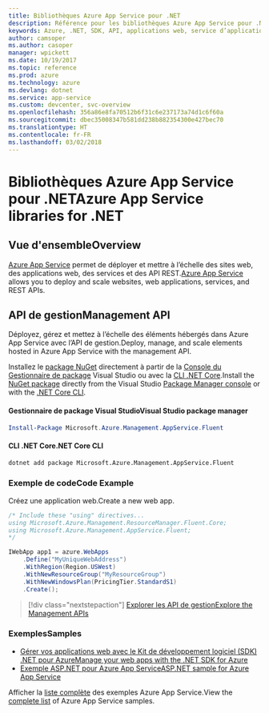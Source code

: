 ```yaml
---
title: Bibliothèques Azure App Service pour .NET
description: Référence pour les bibliothèques Azure App Service pour .NET
keywords: Azure, .NET, SDK, API, applications web, service d’applications, mobile, asp.net
author: camsoper
ms.author: casoper
manager: wpickett
ms.date: 10/19/2017
ms.topic: reference
ms.prod: azure
ms.technology: azure
ms.devlang: dotnet
ms.service: app-service
ms.custom: devcenter, svc-overview
ms.openlocfilehash: 356a86e8fa70512b6f31c6e237173a74d1c6f60a
ms.sourcegitcommit: dbec35008347b581dd238b882354300e427bec70
ms.translationtype: HT
ms.contentlocale: fr-FR
ms.lasthandoff: 03/02/2018
---
```

# <a name="azure-app-service-libraries-for-net"></a><span data-ttu-id="d9bf3-104">Bibliothèques Azure App Service pour .NET</span><span class="sxs-lookup"><span data-stu-id="d9bf3-104">Azure App Service libraries for .NET</span></span>

## <a name="overview"></a><span data-ttu-id="d9bf3-105">Vue d'ensemble</span><span class="sxs-lookup"><span data-stu-id="d9bf3-105">Overview</span></span>

<span data-ttu-id="d9bf3-106">[Azure App Service](/azure/app-service/app-service-value-prop-what-is) permet de déployer et mettre à l’échelle des sites web, des applications web, des services et des API REST.</span><span class="sxs-lookup"><span data-stu-id="d9bf3-106">[Azure App Service](/azure/app-service/app-service-value-prop-what-is) allows you to deploy and scale websites, web applications, services, and REST APIs.</span></span>

## <a name="management-api"></a><span data-ttu-id="d9bf3-107">API de gestion</span><span class="sxs-lookup"><span data-stu-id="d9bf3-107">Management API</span></span>

<span data-ttu-id="d9bf3-108">Déployez, gérez et mettez à l’échelle des éléments hébergés dans Azure App Service avec l’API de gestion.</span><span class="sxs-lookup"><span data-stu-id="d9bf3-108">Deploy, manage, and scale elements hosted in Azure App Service with the management API.</span></span>

<span data-ttu-id="d9bf3-109">Installez le [package NuGet](https://www.nuget.org/packages/Microsoft.Azure.Management.AppService.Fluent) directement à partir de la [Console du Gestionnaire de package][PackageManager] Visual Studio ou avec la [CLI .NET Core][DotNetCLI].</span><span class="sxs-lookup"><span data-stu-id="d9bf3-109">Install the [NuGet package](https://www.nuget.org/packages/Microsoft.Azure.Management.AppService.Fluent) directly from the Visual Studio [Package Manager console][PackageManager] or with the [.NET Core CLI][DotNetCLI].</span></span>


#### <a name="visual-studio-package-manager"></a><span data-ttu-id="d9bf3-110">Gestionnaire de package Visual Studio</span><span class="sxs-lookup"><span data-stu-id="d9bf3-110">Visual Studio package manager</span></span>

```powershell
Install-Package Microsoft.Azure.Management.AppService.Fluent
```

#### <a name="net-core-cli"></a><span data-ttu-id="d9bf3-111">CLI .NET Core</span><span class="sxs-lookup"><span data-stu-id="d9bf3-111">.NET Core CLI</span></span>

```bash
dotnet add package Microsoft.Azure.Management.AppService.Fluent
```

### <a name="code-example"></a><span data-ttu-id="d9bf3-112">Exemple de code</span><span class="sxs-lookup"><span data-stu-id="d9bf3-112">Code Example</span></span>

<span data-ttu-id="d9bf3-113">Créez une application web.</span><span class="sxs-lookup"><span data-stu-id="d9bf3-113">Create a new web app.</span></span>

```csharp
/* Include these "using" directives...
using Microsoft.Azure.Management.ResourceManager.Fluent.Core;
using Microsoft.Azure.Management.AppService.Fluent;
*/

IWebApp app1 = azure.WebApps
    .Define("MyUniqueWebAddress")
    .WithRegion(Region.USWest)
    .WithNewResourceGroup("MyResourceGroup")
    .WithNewWindowsPlan(PricingTier.StandardS1)
    .Create();
```

> [!div class="nextstepaction"]
> [<span data-ttu-id="d9bf3-114">Explorer les API de gestion</span><span class="sxs-lookup"><span data-stu-id="d9bf3-114">Explore the Management APIs</span></span>](/dotnet/api/overview/azure/appservice/management)

### <a name="samples"></a><span data-ttu-id="d9bf3-115">Exemples</span><span class="sxs-lookup"><span data-stu-id="d9bf3-115">Samples</span></span>

* [<span data-ttu-id="d9bf3-116">Gérer vos applications web avec le Kit de développement logiciel (SDK) .NET pour Azure</span><span class="sxs-lookup"><span data-stu-id="d9bf3-116">Manage your web apps with the .NET SDK for Azure</span></span>](https://azure.microsoft.com/resources/samples/app-service-web-dotnet-manage/)
* [<span data-ttu-id="d9bf3-117">Exemple ASP.NET pour Azure App Service</span><span class="sxs-lookup"><span data-stu-id="d9bf3-117">ASP.NET sample for Azure App Service</span></span>](https://azure.microsoft.com/resources/samples/app-service-web-dotnet-get-started/)

<span data-ttu-id="d9bf3-118">Afficher la [liste complète](https://azure.microsoft.com/resources/samples/?platform=dotnet&term=app%20service) des exemples Azure App Service.</span><span class="sxs-lookup"><span data-stu-id="d9bf3-118">View the [complete list](https://azure.microsoft.com/resources/samples/?platform=dotnet&term=app%20service) of Azure App Service samples.</span></span>

[PackageManager]: https://docs.microsoft.com/nuget/tools/package-manager-console
[DotNetCLI]: https://docs.microsoft.com/dotnet/core/tools/dotnet-add-package